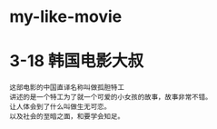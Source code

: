 # my-like-movie
# 3-18 韩国电影大叔
	这部电影的中国直译名称叫做孤胆特工
	讲述的是一个特工为了就一个可爱的小女孩的故事，故事非常不错。
	让人体会到了什么叫做生无可恋。
	以及社会的至暗之面，和要学会知足。
